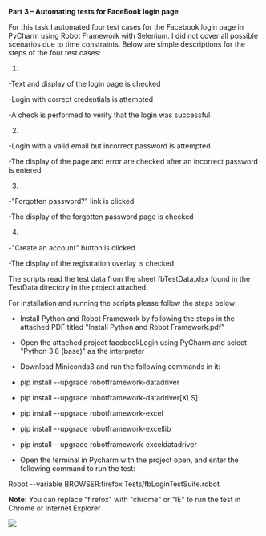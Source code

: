 **Part 3 – Automating tests for FaceBook login page**

For this task I automated four test cases for the Facebook login page in PyCharm using Robot Framework with Selenium. I did not cover all possible scenarios due to time constraints. Below are simple descriptions for the steps of the four test cases:

1.

-Text and display of the login page is checked

-Login with correct credentials is attempted

-A check is performed to verify that the login was successful

2.

-Login with a valid email but incorrect password is attempted

-The display of the page and error are checked after an incorrect password is entered

3.

-&quot;Forgotten password?&quot; link is clicked

-The display of the forgotten password page is checked

4.

-&quot;Create an account&quot; button is clicked

-The display of the registration overlay is checked

The scripts read the test data from the sheet fbTestData.xlsx found in the TestData directory in the project attached.

For installation and running the scripts please follow the steps below:

- Install Python and Robot Framework by following the steps in the attached PDF titled &quot;Install Python and Robot Framework.pdf&quot;
- Open the attached project facebookLogin using PyCharm and select &quot;Python 3.8 (base)&quot; as the interpreter
- Download Miniconda3 and run the following commands in it:

- pip install --upgrade robotframework-datadriver
- pip install --upgrade robotframework-datadriver[XLS]
- pip install --upgrade robotframework-excel
- pip install --upgrade robotframework-excellib
- pip install --upgrade robotframework-exceldatadriver

- Open the terminal in Pycharm with the project open, and enter the following command to run the test:

Robot --variable BROWSER:firefox Tests/fbLoginTestSuite.robot

**Note:** You can replace &quot;firefox&quot; with &quot;chrome&quot; or &quot;IE&quot; to run the test in Chrome or Internet Explorer

![](RackMultipart20210906-4-1ciief_html_2a32c2bc2658c81d.gif)